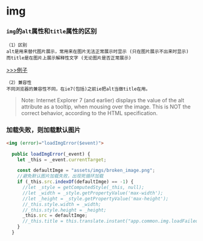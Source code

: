 img
==


### `img`的`alt`属性和`title`属性的区别

```
（1）区别
alt是用来替代图片展示，常用来在图片无法正常展示时显示 (只在图片展示不出来时显示) 
而title是在图片上展示解释性文字 (无论图片是否正常展示)
```
[>>>例子](https://jsfiddle.net/GenweiWu/9ywk8onw/)

```
（2）兼容性
不同浏览器的兼容性不同，在ie7(包括)之前ie把alt当做title在用。
```
  > Note: Internet Explorer 7 (and earlier) displays the value of the alt attribute as a tooltip, when mousing over the image. This is NOT  the correct behavior, according to the HTML specification.

### 加载失败，则加载默认图片

```html
<img (error)="loadImgError($event)">
```

```ts
  public loadImgError(_event) {
    let _this = _event.currentTarget;

    const defaultImge = "assets/imgs/broken_image.png";
    //避免默认图片加载失败，出现死循环加载
    if (_this.src.indexOf(defaultImge) == -1) {
      //let _style = getComputedStyle(_this, null);
      //let _width = _style.getPropertyValue('max-width');
      //let _height = _style.getPropertyValue('max-height');
      //_this.style.width = _width;
      //_this.style.height = _height;
      _this.src = defaultImge;
      //_this.title = this.translate.instant("app.common.img.loadFailed");
    }
  }
```
